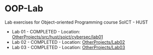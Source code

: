 # OOP-Lab
Lab exercises for Object-oriented Programming course SoICT - HUST  

- Lab 01 - COMPLETED - Location: [OtherProjects/src/hust/soict/cybersec/lab01](./OtherProjects/src/hust/soict/cybersec/lab01/)
- Lab 02 - COMPLETED - Location: [OtherProjects/Lab02](./OtherProjects/Lab02/)
- Lab 03 - COMPLETED - Location: [OtherProjects/Lab03](./tree/release/lab03/)